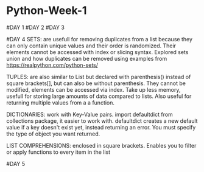 # Python-Week-1
#DAY 1
#DAY 2
#DAY 3

#DAY 4
SETS: are usefull for removing duplicates from a list because they can only contain unique values and their order is randomized. Their elements cannot be accessed with index or slicing syntax. 
Explored sets union and how duplicates can be removed using examples from https://realpython.com/python-sets/

TUPLES: are also similar to List but declared with parenthesis() instead of square brackets[], but can also be without parenthesis. They cannot be modified, elements can be accessed via index. Take up less memory, usefull    for storing large amounts of data compared to lists. Also useful for returning multiple values from a a function.

DICTIONARIES: work with Key-Value pairs. import defaultdict from collections package, it easier to work with. defaultdict creates a new default value if a key doesn't exist yet, instead returning an error. You must specify   the type of object you want returned.

LIST COMPREHENSIONS: enclosed in square brackets. Enables you to filter or apply functions to every item in the list

#DAY 5
